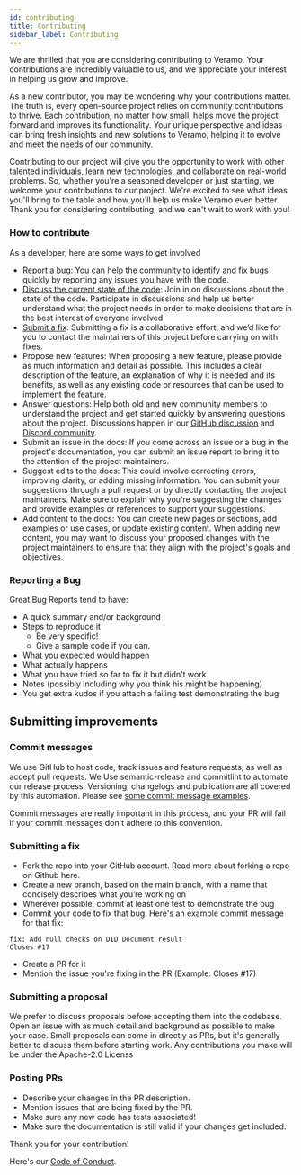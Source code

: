 ```yaml
---
id: contributing
title: Contributing
sidebar_label: Contributing
---
```


We are thrilled that you are considering contributing to Veramo. Your contributions are incredibly valuable to us, and we appreciate your interest in helping us grow and improve.

As a new contributor, you may be wondering why your contributions matter. The truth is, every open-source project relies on community contributions to thrive. Each contribution, no matter how small, helps move the project forward and improves its functionality. Your unique perspective and ideas can bring fresh insights and new solutions to Veramo, helping it to evolve and meet the needs of our community.

Contributing to our project will give you the opportunity to work with other talented individuals, learn new technologies, and collaborate on real-world problems. 
So, whether you're a seasoned developer or just starting, we welcome your contributions to our project. We're excited to see what ideas you'll bring to the table and how you'll help us make Veramo even better. Thank you for considering contributing, and we can't wait to work with you!

### How to contribute
As a developer, here are some ways to get involved
* [Report a bug](#reporting-a-bug): You can help the community to identify and fix bugs quickly by reporting any issues you have with the code.
* [Discuss the current state of the code](https://github.com/uport-project/veramo/discussions): Join in on discussions about the state of the code. Participate in discussions and help us better understand what the project needs in order to make decisions that are in the best interest of everyone involved.
* [Submit a fix](#submitting-a-fix): Submitting a fix is a collaborative effort, and we’d like for you to contact the maintainers of this project before carrying on with fixes. 
* Propose new features: When proposing a new feature, please provide as much information and detail as possible. This includes a clear description of the feature, an explanation of why it is needed and its benefits, as well as any existing code or resources that can be used to implement the feature. 
* Answer questions: Help both old and new community members to understand the project and get started quickly by answering questions about the project. Discussions happen in our [GitHub discussion](https://github.com/uport-project/veramo/discussions) and [Discord community](http://discord.gg/sYBUXpACh4).
* Submit an issue in the docs: If you come across an issue or a bug in the project's documentation, you can submit an issue report to bring it to the attention of the project maintainers.
* Suggest edits to the docs: This could involve correcting errors, improving clarity, or adding missing information. You can submit your suggestions through a pull request or by directly contacting the project maintainers. Make sure to explain why you're suggesting the changes and provide examples or references to support your suggestions.
* Add content to the docs: You can create new pages or sections, add examples or use cases, or update existing content. When adding new content, you may want to discuss your proposed changes with the project maintainers to ensure that they align with the project's goals and objectives.

### Reporting a Bug
Great Bug Reports tend to have:
- A quick summary and/or background
-  Steps to reproduce it
    - Be very specific!
    - Give a sample code if you can.
- What you expected would happen
- What actually happens
- What you have tried so far to fix it but didn't work
- Notes (possibly including why you think his might be happening)
- You get extra kudos if you attach a failing test demonstrating the bug


## Submitting improvements
### Commit messages
We use GitHub to host code, track issues and feature requests, as well as accept pull requests. We Use semantic-release and commitlint to automate our release process. Versioning, changelogs and publication are all covered by this automation. Please see [some commit message examples](https://github.com/semantic-release/semantic-release#commit-message-format).

Commit messages are really important in this process, and your PR will fail if your commit messages don't adhere to this convention.

### Submitting a fix
- Fork the repo into your GitHub account. Read more about forking a repo on Github here.
- Create a new branch, based on the main branch, with a name that concisely describes what you’re working on
- Wherever possible, commit at least one test to demonstrate the bug
- Commit your code to fix that bug. Here's an example commit message for that fix:
```
fix: Add null checks on DID Document result
Closes #17
```
- Create a PR for it
- Mention the issue you're fixing in the PR (Example: Closes #17)

### Submitting a proposal
We prefer to discuss proposals before accepting them into the codebase. Open an issue with as much detail and background as possible to make your case. Small proposals can come in directly as PRs, but it's generally better to discuss them before starting work.
Any contributions you make will be under the Apache-2.0 Licenss

### Posting PRs
- Describe your changes in the PR description.
- Mention issues that are being fixed by the PR.
- Make sure any new code has tests associated!
- Make sure the documentation is still valid if your changes get included.


Thank you for your contribution!


Here's our [Code of Conduct](https://github.com/uport-project/veramo/blob/next/CODE_OF_CONDUCT.md).  
